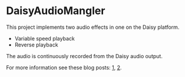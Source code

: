 # DaisyAudioMangler

This project implements two audio effects in one on the Daisy platform.

- Variable speed playback
- Reverse playback

The audio is continuously recorded from the Daisy audio output.

For more information see these blog posts: [1](https://blog.jacobvosmaer.nl/0012-recurse-projects/#mangler), [2](https://blog.jacobvosmaer.nl/0021-recurse-projects-part-3/#mangler).



